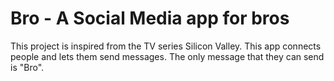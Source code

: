 # Bro - A Social Media app for bros

This project is inspired from the TV series Silicon Valley. This app connects people and lets them send messages. The only message that they can send is "Bro".
